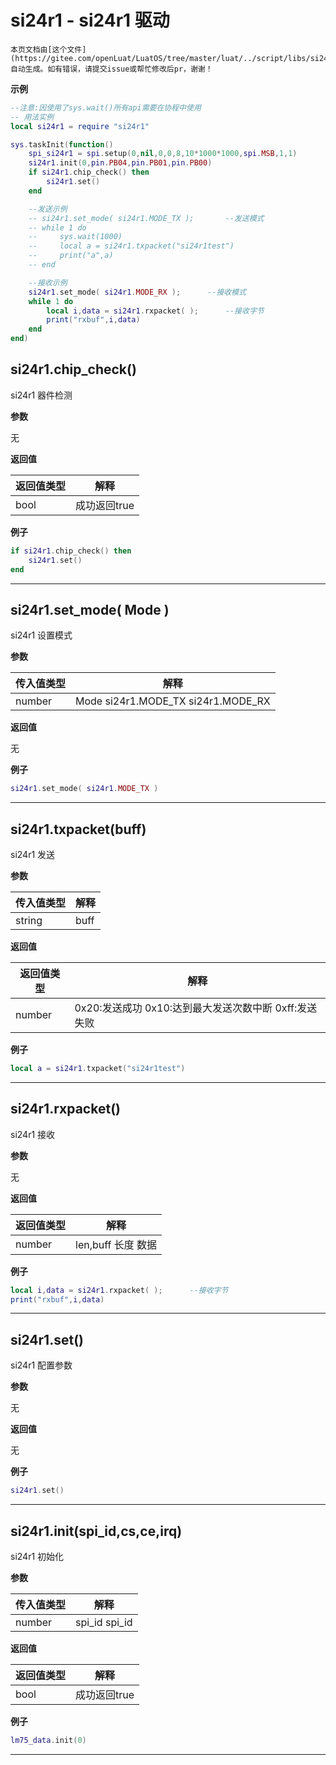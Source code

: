 # si24r1 - si24r1 驱动

```{note}
本页文档由[这个文件](https://gitee.com/openLuat/LuatOS/tree/master/luat/../script/libs/si24r1/si24r1.lua)自动生成。如有错误，请提交issue或帮忙修改后pr，谢谢！
```


**示例**

```lua
--注意:因使用了sys.wait()所有api需要在协程中使用
-- 用法实例
local si24r1 = require "si24r1"

sys.taskInit(function()
    spi_si24r1 = spi.setup(0,nil,0,0,8,10*1000*1000,spi.MSB,1,1)
    si24r1.init(0,pin.PB04,pin.PB01,pin.PB00)
    if si24r1.chip_check() then
        si24r1.set()
    end

    --发送示例
    -- si24r1.set_mode( si24r1.MODE_TX );		--发送模式	
    -- while 1 do
    --     sys.wait(1000)
    --     local a = si24r1.txpacket("si24r1test")
    --     print("a",a)
    -- end

    --接收示例 
    si24r1.set_mode( si24r1.MODE_RX );		--接收模式	
    while 1 do
        local i,data = si24r1.rxpacket( );		--接收字节
        print("rxbuf",i,data)
    end
end)

```

## si24r1.chip_check()

si24r1 器件检测

**参数**

无

**返回值**

|返回值类型|解释|
|-|-|
|bool|成功返回true|

**例子**

```lua
if si24r1.chip_check() then
    si24r1.set()
end

```

---

## si24r1.set_mode( Mode )

si24r1 设置模式

**参数**

|传入值类型|解释|
|-|-|
|number|Mode si24r1.MODE_TX si24r1.MODE_RX|

**返回值**

无

**例子**

```lua
si24r1.set_mode( si24r1.MODE_TX )

```

---

## si24r1.txpacket(buff)

si24r1 发送

**参数**

|传入值类型|解释|
|-|-|
|string|buff |

**返回值**

|返回值类型|解释|
|-|-|
|number|0x20:发送成功 0x10:达到最大发送次数中断 0xff:发送失败|

**例子**

```lua
local a = si24r1.txpacket("si24r1test")

```

---

## si24r1.rxpacket()

si24r1 接收

**参数**

无

**返回值**

|返回值类型|解释|
|-|-|
|number|len,buff 长度 数据|

**例子**

```lua
local i,data = si24r1.rxpacket( );		--接收字节
print("rxbuf",i,data)

```

---

## si24r1.set()

si24r1 配置参数

**参数**

无

**返回值**

无

**例子**

```lua
si24r1.set()

```

---

## si24r1.init(spi_id,cs,ce,irq)

si24r1 初始化

**参数**

|传入值类型|解释|
|-|-|
|number|spi_id spi_id|

**返回值**

|返回值类型|解释|
|-|-|
|bool|成功返回true|

**例子**

```lua
lm75_data.init(0)

```

---

